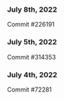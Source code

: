 ### July 8th, 2022

Commit #226191

### July 5th, 2022

Commit #314353


### July 4th, 2022

Commit #72281
